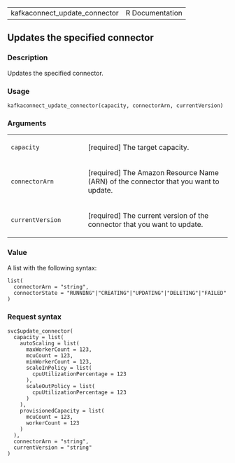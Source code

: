 <table style="width: 100%;">
<tbody>
<tr class="odd">
<td>kafkaconnect_update_connector</td>
<td style="text-align: right;">R Documentation</td>
</tr>
</tbody>
</table>

## Updates the specified connector

### Description

Updates the specified connector.

### Usage

    kafkaconnect_update_connector(capacity, connectorArn, currentVersion)

### Arguments

<table>
<colgroup>
<col style="width: 35%" />
<col style="width: 65%" />
</colgroup>
<tbody>
<tr class="odd">
<td><code
id="kafkaconnect_update_connector_:_capacity">capacity</code></td>
<td><p>[required] The target capacity.</p></td>
</tr>
<tr class="even">
<td><code
id="kafkaconnect_update_connector_:_connectorArn">connectorArn</code></td>
<td><p>[required] The Amazon Resource Name (ARN) of the connector that
you want to update.</p></td>
</tr>
<tr class="odd">
<td><code
id="kafkaconnect_update_connector_:_currentVersion">currentVersion</code></td>
<td><p>[required] The current version of the connector that you want to
update.</p></td>
</tr>
</tbody>
</table>

### Value

A list with the following syntax:

    list(
      connectorArn = "string",
      connectorState = "RUNNING"|"CREATING"|"UPDATING"|"DELETING"|"FAILED"
    )

### Request syntax

    svc$update_connector(
      capacity = list(
        autoScaling = list(
          maxWorkerCount = 123,
          mcuCount = 123,
          minWorkerCount = 123,
          scaleInPolicy = list(
            cpuUtilizationPercentage = 123
          ),
          scaleOutPolicy = list(
            cpuUtilizationPercentage = 123
          )
        ),
        provisionedCapacity = list(
          mcuCount = 123,
          workerCount = 123
        )
      ),
      connectorArn = "string",
      currentVersion = "string"
    )
